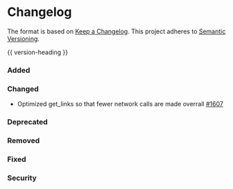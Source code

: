 # Changelog
The format is based on [Keep a Changelog](https://keepachangelog.com/en/1.0.0/).
This project adheres to [Semantic Versioning](https://semver.org/spec/v2.0.0.html).

{{ version-heading }}

### Added

### Changed
- Optimized get_links so that fewer network calls are made overrall [#1607](https://github.com/holochain/holochain-rust/pull/1607)

### Deprecated

### Removed

### Fixed

### Security

